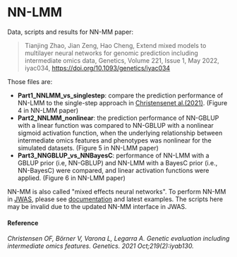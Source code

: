 # NN-LMM
Data, scripts and results for NN-MM paper:

> Tianjing Zhao, Jian Zeng, Hao Cheng, Extend mixed models to multilayer neural networks for genomic prediction including intermediate omics data, Genetics, Volume 221, Issue 1, May 2022, iyac034, https://doi.org/10.1093/genetics/iyac034

Those files are:

* **Part1_NNLMM_vs_singlestep**: compare the prediction performance of NN-LMM to the single-step approach in [Christensenet al.(2021)](https://doi.org/10.1093/genetics/iyab130). (Figure 4 in NN-LMM paper)
* **Part2_NNLMM_nonlinear**: the prediction performance of NN-GBLUP with a linear function was compared to NN-GBLUP with a nonlinear sigmoid activation function, when the underlying relationship between intermediate omics features and phenotypes was nonlinear for the simulated datasets.  (Figure 5 in NN-LMM paper)
* **Part3_NNGBLUP_vs_NNBayesC**: performance of NN-LMM with a GBLUP prior (i.e, NN-GBLUP) and NN-LMM with a BayesC prior (i.e., NN-BayesC) were compared, and linear activation functions were applied. (Figure 6 in NN-LMM paper)


NN-MM is also called "mixed effects neural networks". To perform NN-MM in [JWAS](https://github.com/reworkhow/JWAS.jl), please see [documentation](https://reworkhow.github.io/JWAS.jl/latest/) and latest examples. The scripts here may be invalid due to the updated NN-MM interface in JWAS. 


#### Reference
*Christensen OF, Börner V, Varona L, Legarra A. Genetic evaluation including intermediate omics features. Genetics. 2021 Oct;219(2):iyab130.*
